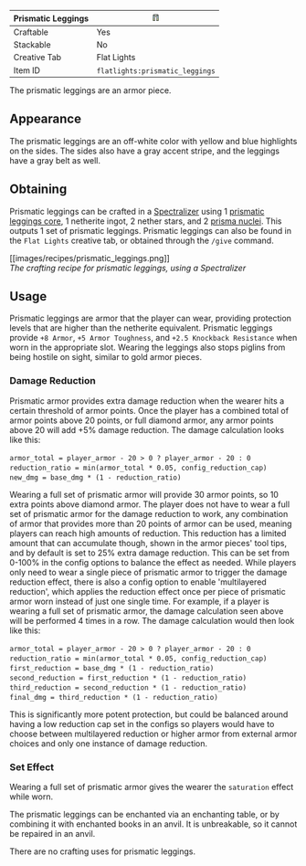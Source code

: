 | Prismatic Leggings | ![](https://github.com/Syi-I/FlatLights/blob/gear_beta/src/main/resources/assets/flatlights/textures/item/prismatic_leggings.png) |
|--------------------|-----------------------------------------------------------------------------------------------------------------------------------|
| Craftable          | Yes                                                                                                                               |
| Stackable          | No                                                                                                                                |
| Creative Tab       | Flat Lights                                                                                                                       |
| Item ID            | `flatlights:prismatic_leggings`                                                                                                   |

The prismatic leggings are an armor piece.

## Appearance
The prismatic leggings are an off-white color with yellow and blue highlights on the sides. The sides also have a gray accent stripe, and the leggings have a gray belt as well.

## Obtaining
Prismatic leggings can be crafted in a [Spectralizer](Spectralizer) using 1 [prismatic leggings core](Prismatic-Leggings-Core), 1 netherite ingot, 2 nether stars, and 2 [prisma nuclei](Prisma-Nucleus). This outputs 1 set of prismatic leggings. Prismatic leggings can also be found in the `Flat Lights` creative tab, or obtained through the `/give` command.

[[images/recipes/prismatic_leggings.png]]  
*The crafting recipe for prismatic leggings, using a Spectralizer*

## Usage
Prismatic leggings are armor that the player can wear, providing protection levels that are higher than the netherite equivalent. Prismatic leggings provide `+8 Armor`, `+5 Armor Toughness`, and `+2.5 Knockback Resistance` when worn in the appropriate slot. Wearing the leggings also stops piglins from being hostile on sight, similar to gold armor pieces.

### Damage Reduction
Prismatic armor provides extra damage reduction when the wearer hits a certain threshold of armor points. Once the player has a combined total of armor points above 20 points, or full diamond armor, any armor points above 20 will add +5% damage reduction. The damage calculation looks like this: 

`armor_total = player_armor - 20 > 0 ? player_armor - 20 : 0`   
`reduction_ratio = min(armor_total * 0.05, config_reduction_cap)`   
`new_dmg = base_dmg * (1 - reduction_ratio)`

Wearing a full set of prismatic armor will provide 30 armor points, so 10 extra points above diamond armor. The player does not have to wear a full set of prismatic armor for the damage reduction to work, any combination of armor that provides more than 20 points of armor can be used, meaning players can reach high amounts of reduction. This reduction has a limited amount that can accumulate though, shown in the armor pieces' tool tips, and by default is set to 25% extra damage reduction. This can be set from 0-100% in the config options to balance the effect as needed. While players only need to wear a single piece of prismatic armor to trigger the damage reduction effect, there is also a config option to enable 'multilayered reduction', which applies the reduction effect once per piece of prismatic armor worn instead of just one single time. For example, if a player is wearing a full set of prismatic armor, the damage calculation seen above will be performed 4 times in a row. The damage calculation would then look like this:

`armor_total = player_armor - 20 > 0 ? player_armor - 20 : 0`   
`reduction_ratio = min(armor_total * 0.05, config_reduction_cap)`   
`first_reduction = base_dmg * (1 - reduction_ratio)`    
`second_reduction = first_reduction * (1 - reduction_ratio)`     
`third_reduction = second_reduction * (1 - reduction_ratio)`     
`final_dmg = third_reduction * (1 - reduction_ratio)`

This is significantly more potent protection, but could be balanced around having a low reduction cap set in the configs so players would have to choose between multilayered reduction or higher armor from external armor choices and only one instance of damage reduction.

### Set Effect
Wearing a full set of prismatic armor gives the wearer the `saturation` effect while worn.

The prismatic leggings can be enchanted via an enchanting table, or by combining it with enchanted books in an anvil. It is unbreakable, so it cannot be repaired in an anvil.

There are no crafting uses for prismatic leggings.

